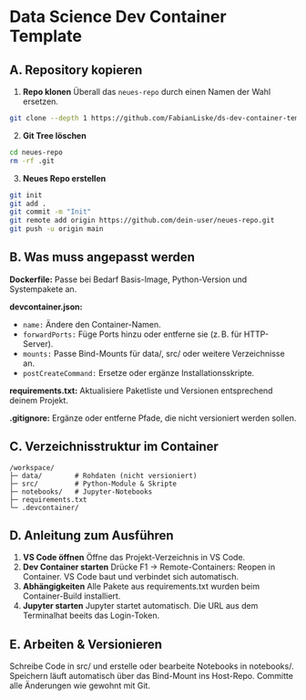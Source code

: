 # Data Science Dev Container Template

## A. Repository kopieren
1. **Repo klonen** Überall das `neues-repo` durch einen Namen der Wahl ersetzen.
```bash
git clone --depth 1 https://github.com/FabianLiske/ds-dev-container-template.git neues-repo
```
2. **Git Tree löschen**
```bash
cd neues-repo
rm -rf .git
```
3. **Neues Repo erstellen**
```bash
git init
git add .
git commit -m "Init"
git remote add origin https://github.com/dein-user/neues-repo.git
git push -u origin main
```

## B. Was muss angepasst werden
**Dockerfile:**
Passe bei Bedarf Basis-Image, Python-Version und Systempakete an.

**devcontainer.json:**
- `name:` Ändere den Container-Namen.
- `forwardPorts:` Füge Ports hinzu oder entferne sie (z. B. für HTTP-Server).
- `mounts:` Passe Bind-Mounts für data/, src/ oder weitere Verzeichnisse an.
- `postCreateCommand:` Ersetze oder ergänze Installationsskripte.

**requirements.txt:**
Aktualisiere Paketliste und Versionen entsprechend deinem Projekt.

**.gitignore:**
Ergänze oder entferne Pfade, die nicht versioniert werden sollen.

## C. Verzeichnisstruktur im Container
```
/workspace/
├─ data/        # Rohdaten (nicht versioniert)
├─ src/         # Python-Module & Skripte
├─ notebooks/   # Jupyter-Notebooks
├─ requirements.txt
└─ .devcontainer/
```

## D. Anleitung zum Ausführen
1. **VS Code öffnen** Öffne das Projekt-Verzeichnis in VS Code.
2. **Dev Container starten** Drücke F1 → Remote-Containers: Reopen in Container. VS Code baut und verbindet sich automatisch.
3. **Abhängigkeiten** Alle Pakete aus requirements.txt wurden beim Container-Build installiert.
4. **Jupyter starten** Jupyter startet automatisch. Die URL aus dem Terminalhat beeits das Login-Token.

## E. Arbeiten & Versionieren
Schreibe Code in src/ und erstelle oder bearbeite Notebooks in notebooks/.
Speichern läuft automatisch über das Bind-Mount ins Host-Repo.
Committe alle Änderungen wie gewohnt mit Git.
